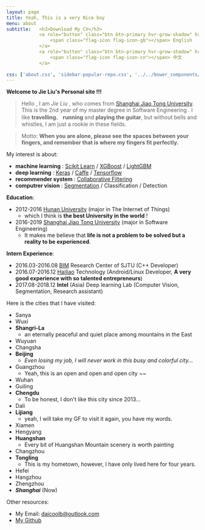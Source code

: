 ```yaml
---
layout: page
title: Yeah, This is a very Nice boy 
menu: about
subtitle:   <h3>Download My CV</h3>
            <a role="button" class="btn btn-primary hvr-grow-shadow" href="/assets/files/Beili_CV.pdf" target="_blanks">
                <span class="flag-icon flag-icon-gb"></span> English
            </a>
            <a role="button" class="btn btn-primary hvr-grow-shadow" href="/assets/files/Beili_CV_CN.pdf" target="_blanks">
                <span class="flag-icon flag-icon-cn"></span> 中文
            </a>
                            
css: ['about.css', 'sidebar-popular-repo.css', '../../bower_components/flag-icon-css/css/flag-icon.min.css']
---
```


**Welcome to Jie Liu's Personal site !!!**

> Hello , I am _Jie Liu_ , who comes from [Shanghai Jiao Tong University](http://www.sjtu.edu.cn/). This is the 2nd year of my master degree in Software Engineering . I like **travelling**、 **running** and **playing the guitar**, but without bells and whistles, I am just a rookie in these fields.

>  Motto: **When you are alone, please see the spaces between your fingers, and remember that is where my fingers fit perfectly.**

My interest is about:

- **machine learning** : [Scikit Learn](http://scikit-learn.org/stable/) / [XGBoost](https://xgboost.readthedocs.io/en/latest/) / [LightGBM](https://github.com/Microsoft/LightGBM)
- **deep learning** : [Keras](https://keras-cn.readthedocs.io/) / [Caffe](http://caffe.berkeleyvision.org/tutorial/) / [Tensorflow](www.tensorflow.org/)
- **recommender system** :  [Collaborative Filtering](https://github.com/benfred/implicit)
- **computrer vision** : [Segmentation](http://blog.qure.ai/notes/semantic-segmentation-deep-learning-review) / Classification / Detection

**Education**:

 - 2012-2016 [Hunan University](http://www.hnu.edu.cn/) (major in The Internet of Things)
    - which I think is **the best University in the world** !
 - 2016-2019 [Shanghai Jiao Tong University](http://www.sjtu.edu.cn/) (major in Software Engineering)
    - It makes me believe that **life is not a problem to be solved but a reality to be experienced**.

**Intern Experience**:

  - 2016.03-2016.08 [BIM](http://bim.sjtu.edu.cn/) Research Center of SJTU (C++ Developer)
  - 2016.07-2016.12 [Hailiao](http://ihailiao.com/) Technology (Android/Linux Developer, **A very good experience with so talented entrepreneurs**)
  - 2017.08-2018.12 **Intel** (Asia) Deep learning Lab (Computer Vision, Segmentation, Research assistant)

Here is the cities that I have visited:

- Sanya
- Wuxi
- **Shangri-La**
    - an eternally peaceful and quiet place among mountains in the East
- Wuyuan
- Changsha
- **Beijing**
    - _Even losing my job, I will never work in this busy and colorful city..._
- Guangzhou
    - Yeah, this is an open and open and open city ~~
- Wuhan
- Guiling
- **Chengdu**
    - To be honest, I don't like this city since 2013...
- Dali
- **Lijiang**
    - yeah, I will take my GF to visit it again, you have my words. 
- Xiamen
- Hengyang
- **Huangshan** 
    - Every bit of Huangshan Mountain scenery is worth painting
- Changzhou
- **Tongling**
    - This is my hometown, however, I have only lived here for four years.
- Hefei
- Hangzhou
- Zhengzhou
- _**Shanghai**_ (Now)

Other resources:

- My Email: daicoolb@outlook.com
- [My Github](https://github.com/daicoolb)
